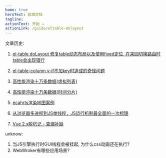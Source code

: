 ```yaml
---
home: true
heroText: 前端文档
tagline: 
actionText: 开始 →
actionLink: /guide/eltable-dolayout
---
```


文章历史:

1. [el-table doLayout 修复table动态布局以及使用fixed定位, 在来回切换路由时table会出现错行](/guide/eltable-dolayout)

2. [el-table-column v-if不加key时造成的奇怪问题](/guide/vif-key)

3. [高性能渲染十万条数据(虚拟列表)](https://github.com/chenqf/frontEndBlog/issues/16)

4. [高性能渲染十万条数据(时间分片)](https://github.com/chenqf/frontEndBlog/issues/15)

5. [ecahrts渲染地图案例](/guide/echarts-map)

6. [从浏览器多进程到JS单线程，JS运行机制最全面的一次梳理](https://segmentfault.com/a/1190000012925872)

7. [Vue 2.x脱坑记 - 查漏补缺](https://juejin.cn/post/6844903509331181575)

unknow:
1. 当JS引擎执行时GUI线程会被挂起, 为什么css动画还在执行?
2. WebWroker有哪些应用场景?
